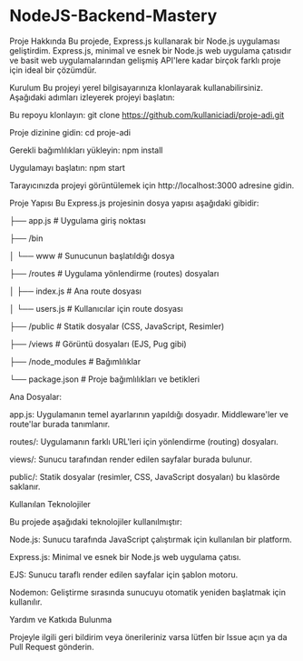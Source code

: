 # NodeJS-Backend-Mastery

Proje Hakkında
Bu projede, Express.js kullanarak bir Node.js uygulaması geliştirdim. Express.js, minimal ve esnek bir Node.js web uygulama çatısıdır ve basit web uygulamalarından gelişmiş API'lere kadar birçok farklı proje için ideal bir çözümdür.

Kurulum
Bu projeyi yerel bilgisayarınıza klonlayarak kullanabilirsiniz. Aşağıdaki adımları izleyerek projeyi başlatın:

Bu repoyu klonlayın:
git clone https://github.com/kullaniciadi/proje-adi.git


Proje dizinine gidin:
cd proje-adi


Gerekli bağımlılıkları yükleyin:
npm install


Uygulamayı başlatın:
npm start


Tarayıcınızda projeyi görüntülemek için http://localhost:3000 adresine gidin.

Proje Yapısı
Bu Express.js projesinin dosya yapısı aşağıdaki gibidir:

├── app.js               # Uygulama giriş noktası


├── /bin


│   └── www              # Sunucunun başlatıldığı dosya


├── /routes              # Uygulama yönlendirme (routes) dosyaları


│   ├── index.js         # Ana route dosyası


│   └── users.js         # Kullanıcılar için route dosyası


├── /public              # Statik dosyalar (CSS, JavaScript, Resimler)


├── /views               # Görüntü dosyaları (EJS, Pug gibi)


├── /node_modules        # Bağımlılıklar


└── package.json         # Proje bağımlılıkları ve betikleri


Ana Dosyalar:


app.js: Uygulamanın temel ayarlarının yapıldığı dosyadır. Middleware'ler ve route'lar burada tanımlanır.


routes/: Uygulamanın farklı URL'leri için yönlendirme (routing) dosyaları.


views/: Sunucu tarafından render edilen sayfalar burada bulunur.


public/: Statik dosyalar (resimler, CSS, JavaScript dosyaları) bu klasörde saklanır.


Kullanılan Teknolojiler


Bu projede aşağıdaki teknolojiler kullanılmıştır:

Node.js: Sunucu tarafında JavaScript çalıştırmak için kullanılan bir platform.


Express.js: Minimal ve esnek bir Node.js web uygulama çatısı.


EJS: Sunucu taraflı render edilen sayfalar için şablon motoru.


Nodemon: Geliştirme sırasında sunucuyu otomatik yeniden başlatmak için kullanılır.


Yardım ve Katkıda Bulunma


Projeyle ilgili geri bildirim veya önerileriniz varsa lütfen bir Issue açın ya da Pull Request gönderin.

